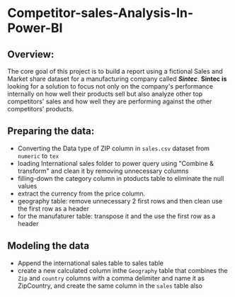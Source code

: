 # Competitor-sales-Analysis-In-Power-BI

## Overview: 
The core goal of this project is to build a report using a fictional Sales and Market share dataset for a manufacturing company called ***Sintec***. **Sintec is** looking for a solution to focus not only on the company's performance internally on how well their products sell but also analyze other top competitors' sales and how well they are performing against the other competitors' products.

## Preparing the data: 
- Converting the Data type of ZIP column in `sales.csv` dataset from `numeric` to `tex`
- loading International sales folder to power query using "Combine & transform" and clean it by removing unnecessary columns 
- filling-down the category column in ptoducts table to eliminate the null values 
- extract the currency from the price column.
- geography table: remove unnecessary 2 first rows and then clean use the first row as a header
- for the manufaturer table: transpose it and the use the first row as a header 
## Modeling the data 
- Append the international sales table to sales table 
- create a new calculated column inthe `Geography` table that combines the `Zip` and `country` columns with a comma delimiter and name it as ZipCountry, and create the same column in the `sales` table also
